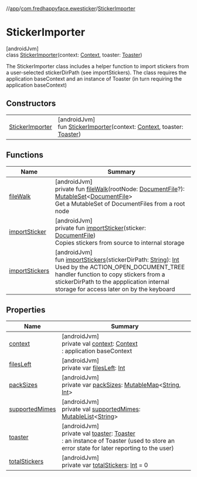 //[app](../../../index.md)/[com.fredhappyface.ewesticker](../index.md)/[StickerImporter](index.md)

# StickerImporter

[androidJvm]\
class [StickerImporter](index.md)(context: [Context](https://developer.android.com/reference/kotlin/android/content/Context.html), toaster: [Toaster](../-toaster/index.md))

The StickerImporter class includes a helper function to import stickers from a user-selected stickerDirPath (see importStickers). The class requires the application baseContext and an instance of Toaster (in turn requiring the application baseContext)

## Constructors

| | |
|---|---|
| [StickerImporter](-sticker-importer.md) | [androidJvm]<br>fun [StickerImporter](-sticker-importer.md)(context: [Context](https://developer.android.com/reference/kotlin/android/content/Context.html), toaster: [Toaster](../-toaster/index.md)) |

## Functions

| Name | Summary |
|---|---|
| [fileWalk](file-walk.md) | [androidJvm]<br>private fun [fileWalk](file-walk.md)(rootNode: [DocumentFile](https://developer.android.com/reference/kotlin/androidx/documentfile/provider/DocumentFile.html)?): [MutableSet](https://kotlinlang.org/api/latest/jvm/stdlib/kotlin.collections/-mutable-set/index.html)&lt;[DocumentFile](https://developer.android.com/reference/kotlin/androidx/documentfile/provider/DocumentFile.html)&gt;<br>Get a MutableSet of DocumentFiles from a root node |
| [importSticker](import-sticker.md) | [androidJvm]<br>private fun [importSticker](import-sticker.md)(sticker: [DocumentFile](https://developer.android.com/reference/kotlin/androidx/documentfile/provider/DocumentFile.html))<br>Copies stickers from source to internal storage |
| [importStickers](import-stickers.md) | [androidJvm]<br>fun [importStickers](import-stickers.md)(stickerDirPath: [String](https://kotlinlang.org/api/latest/jvm/stdlib/kotlin/-string/index.html)): [Int](https://kotlinlang.org/api/latest/jvm/stdlib/kotlin/-int/index.html)<br>Used by the ACTION_OPEN_DOCUMENT_TREE handler function to copy stickers from a stickerDirPath to the appplication internal storage for access later on by the keyboard |

## Properties

| Name | Summary |
|---|---|
| [context](context.md) | [androidJvm]<br>private val [context](context.md): [Context](https://developer.android.com/reference/kotlin/android/content/Context.html)<br>: application baseContext |
| [filesLeft](files-left.md) | [androidJvm]<br>private var [filesLeft](files-left.md): [Int](https://kotlinlang.org/api/latest/jvm/stdlib/kotlin/-int/index.html) |
| [packSizes](pack-sizes.md) | [androidJvm]<br>private var [packSizes](pack-sizes.md): [MutableMap](https://kotlinlang.org/api/latest/jvm/stdlib/kotlin.collections/-mutable-map/index.html)&lt;[String](https://kotlinlang.org/api/latest/jvm/stdlib/kotlin/-string/index.html), [Int](https://kotlinlang.org/api/latest/jvm/stdlib/kotlin/-int/index.html)&gt; |
| [supportedMimes](supported-mimes.md) | [androidJvm]<br>private val [supportedMimes](supported-mimes.md): [MutableList](https://kotlinlang.org/api/latest/jvm/stdlib/kotlin.collections/-mutable-list/index.html)&lt;[String](https://kotlinlang.org/api/latest/jvm/stdlib/kotlin/-string/index.html)&gt; |
| [toaster](toaster.md) | [androidJvm]<br>private val [toaster](toaster.md): [Toaster](../-toaster/index.md)<br>: an instance of Toaster (used to store an error state for later reporting to the user) |
| [totalStickers](total-stickers.md) | [androidJvm]<br>private var [totalStickers](total-stickers.md): [Int](https://kotlinlang.org/api/latest/jvm/stdlib/kotlin/-int/index.html) = 0 |
